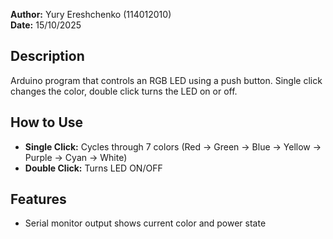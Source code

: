 **Author:** Yury Ereshchenko (114012010)  
**Date:** 15/10/2025

## Description

Arduino program that controls an RGB LED using a push button. Single click changes the color, double click turns the LED on or off.

## How to Use

- **Single Click:** Cycles through 7 colors (Red → Green → Blue → Yellow → Purple → Cyan → White)
- **Double Click:** Turns LED ON/OFF

## Features

- Serial monitor output shows current color and power state
